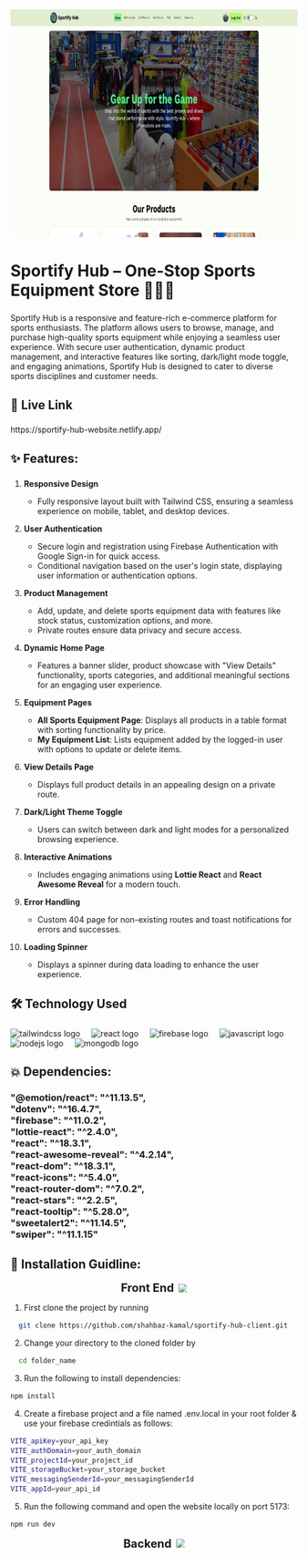 <div align="center">
  <img height="400" src="https://raw.githubusercontent.com/shahbaz-kamal/sportify-hub-client/refs/heads/main/src/assets/github_banner.jpg"  />
</div>

###

<h1 align="left">Sportify Hub – One-Stop Sports Equipment Store 🤾🏼‍♂️</h1>

###

<p align="left">Sportify Hub is a responsive and feature-rich e-commerce platform for sports enthusiasts. The platform allows users to browse, manage, and purchase high-quality sports equipment while enjoying a seamless user experience. With secure user authentication, dynamic product management, and interactive features like sorting, dark/light mode toggle, and engaging animations, Sportify Hub is designed to cater to diverse sports disciplines and customer needs.</p>

###

## 🔗 Live Link

<!-- <h3 align="left"></h3> -->

###

<p align="left">https://sportify-hub-website.netlify.app/</p>

###

## ✨ Features:

###

1. **Responsive Design**

   - Fully responsive layout built with Tailwind CSS, ensuring a seamless experience on mobile, tablet, and desktop devices.

2. **User Authentication**

   - Secure login and registration using Firebase Authentication with Google Sign-in for quick access.
   - Conditional navigation based on the user's login state, displaying user information or authentication options.

3. **Product Management**

   - Add, update, and delete sports equipment data with features like stock status, customization options, and more.
   - Private routes ensure data privacy and secure access.

4. **Dynamic Home Page**

   - Features a banner slider, product showcase with "View Details" functionality, sports categories, and additional meaningful sections for an engaging user experience.

5. **Equipment Pages**

   - **All Sports Equipment Page**: Displays all products in a table format with sorting functionality by price.
   - **My Equipment List**: Lists equipment added by the logged-in user with options to update or delete items.

6. **View Details Page**

   - Displays full product details in an appealing design on a private route.

7. **Dark/Light Theme Toggle**

   - Users can switch between dark and light modes for a personalized browsing experience.

8. **Interactive Animations**

   - Includes engaging animations using **Lottie React** and **React Awesome Reveal** for a modern touch.

9. **Error Handling**

   - Custom 404 page for non-existing routes and toast notifications for errors and successes.

10. **Loading Spinner**
    - Displays a spinner during data loading to enhance the user experience.

###

## 🛠 Technology Used

###

 <div align="left">
  <img src="https://cdn.simpleicons.org/tailwindcss/06B6D4" height="40" alt="tailwindcss logo"  />
  <img width="12" />
  <img src="https://cdn.jsdelivr.net/gh/devicons/devicon/icons/react/react-original.svg" height="40" alt="react logo"  />
  <img width="12" />
  <img src="https://cdn.jsdelivr.net/gh/devicons/devicon/icons/firebase/firebase-plain.svg" height="40" alt="firebase logo"  />
  <img width="12" />
  <img src="https://cdn.jsdelivr.net/gh/devicons/devicon/icons/javascript/javascript-original.svg" height="40" alt="javascript logo"  />
  <img width="12" />
  <img src="https://cdn.jsdelivr.net/gh/devicons/devicon/icons/nodejs/nodejs-original.svg" height="40" alt="nodejs logo"  />
  <img width="12" />
  <img src="https://cdn.jsdelivr.net/gh/devicons/devicon/icons/mongodb/mongodb-original.svg" height="40" alt="mongodb logo"  />
</div>

###

## 💥 Dependencies:

<!-- <h3 align="left"></h3> -->

###

<h3 align="left">"@emotion/react": "^11.13.5",<br>    "dotenv": "^16.4.7",<br>    "firebase": "^11.0.2",<br>    "lottie-react": "^2.4.0",<br>    "react": "^18.3.1",<br>    "react-awesome-reveal": "^4.2.14",<br>    "react-dom": "^18.3.1",<br>    "react-icons": "^5.4.0",<br>    "react-router-dom": "^7.0.2",<br>    "react-stars": "^2.2.5",<br>    "react-tooltip": "^5.28.0",<br>    "sweetalert2": "^11.14.5",<br>    "swiper": "^11.1.15"</h3>

###

## 🔧 Installation Guidline:

<p align="center" style="display: flex; align-items: center; justify-content: center;">
  <span style="font-size: 20px; font-weight: bold;">Front End</span>
  <img src="https://cdn-icons-png.flaticon.com/128/1055/1055666.png" alt="Front End Icon" width="15" height="15" style="margin-left: 8px;" />
</p>



1. First clone the project by running

```bash
  git clone https://github.com/shahbaz-kamal/sportify-hub-client.git
```

2. Change your directory to the cloned folder by

```bash
  cd folder_name
```

3. Run the following to install dependencies:

```bash
npm install
```



4. Create a firebase project and a file named .env.local in your root folder & use your firebase credintials as follows:

```bash
VITE_apiKey=your_api_key
VITE_authDomain=your_auth_domain
VITE_projectId=your_project_id
VITE_storageBucket=your_storage_bucket
VITE_messagingSenderId=your_messagingSenderId
VITE_appId=your_api_id
```

5. Run the following command and open the website locally on port 5173:

```bash
npm run dev
```

<p align="center" style="display: flex; align-items: center; justify-content: center;">
  <span style="font-size: 20px; font-weight: bold;">Backend</span>
  <img src="https://cdn-icons-png.flaticon.com/128/6213/6213731.png" alt="Front End Icon" width="15" height="15" style="margin-left: 8px;" />
</p>

###

